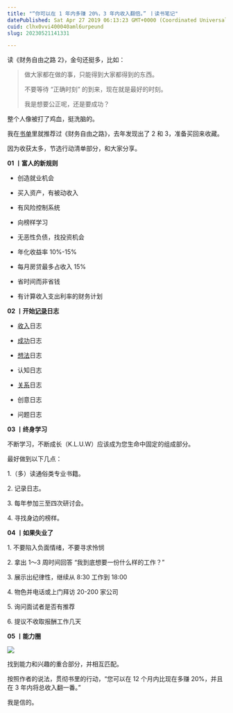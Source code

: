 ```yaml
---
title: "“你可以在 1 年内多赚 20%，3 年内收入翻倍。” 丨读书笔记"
datePublished: Sat Apr 27 2019 06:13:23 GMT+0000 (Coordinated Universal Time)
cuid: clhx0vvi400040aml6urpeund
slug: 20230521141331

---
```


读《财务自由之路 2》，金句还挺多，比如：

> 做大家都在做的事，只能得到大家都得到的东西。
> 
> 不要等待 “正确时刻” 的到来，现在就是最好的时刻。
> 
> 我是想要公正呢，还是要成功？

整个人像被打了鸡血，挺洗脑的。

我在[书单](http://mp.weixin.qq.com/s?__biz=MzI3MzU5MDA1OQ==&mid=2247485492&idx=1&sn=679580b5befd6e7e2094567ec64c0aea&chksm=eb21ba70dc563366a2e904dd0004e4bba6c03b99e72bb26f7449f4c9fddd87cbf5a6711fbcf9&scene=21#wechat_redirect)里就推荐过《财务自由之路》，去年发现出了 2 和 3，准备买回来收藏。

因为收获太多，节选行动清单部分，和大家分享。

**01 丨富人的新规则**

* 创造就业机会
    
* 买入资产，有被动收入
    
* 有风险控制系统
    
* 向榜样学习
    
* 无恶性负债，找投资机会
    
* 年化收益率 10%-15%
    
* 每月房贷最多占收入 15%
    
* 省时间而非省钱
    
* 有计算收入支出利率的财务计划
    

**02 丨开始**[**记录**](http://mp.weixin.qq.com/s?__biz=MzI3MzU5MDA1OQ==&mid=2247484873&idx=1&sn=b45dd7055fced2c82fbd73482814f94f&chksm=eb21b78ddc563e9b9566f248e8ddc8b665ff5eee22aac28a41a9d6b32f4e78a8a9a2d982ac78&scene=21#wechat_redirect)**日志**

* [收入](https://mp.weixin.qq.com/s?__biz=MjM5MzA3MjI2NQ==&mid=2650620494&idx=2&sn=ff678367cb921d55f00e60946f656aec&scene=21#wechat_redirect)日志
    
* [成功](http://mp.weixin.qq.com/s?__biz=MzI3MzU5MDA1OQ==&mid=2247484707&idx=1&sn=a50c52b3da316a7174adc96b0941d15f&chksm=eb21b767dc563e711ea70c56fd310a1da3b781749062cd32b44f1cf70f060bd02d9869abd98e&scene=21#wechat_redirect)日志
    
* [想法](http://mp.weixin.qq.com/s?__biz=MzI3MzU5MDA1OQ==&mid=2247484558&idx=1&sn=5f6dbb873b63c920f255c266e48f3956&chksm=eb21b6cadc563fdc776f7ba29ab568cdcf9c1498139520d62e38db9b1e246ec25a482f976dc0&scene=21#wechat_redirect)日志
    
* 认知日志
    
* [关系](http://mp.weixin.qq.com/s?__biz=MzI3MzU5MDA1OQ==&mid=2247484754&idx=1&sn=0ea6e543dadfd3f4d2dd0afcfb0a57fe&chksm=eb21b716dc563e0097c6acbf94e3bed6c128ea6315f5f52105509e4e515c078495e1af82d12e&scene=21#wechat_redirect)日志
    
* 创意日志
    
* 问题日志
    

**03 丨终身学习**

不断学习，不断成长（K.L.U.W）应该成为您生命中固定的组成部分。

最好做到以下几点： 

1.（多）读通俗类专业书籍。

2\. 记录日志。

3\. 每年参加三至四次研讨会。

4\. 寻找身边的榜样。

**04 丨如果失业了**

1\. 不要陷入负面情绪，不要寻求怜悯

2\. 拿出 1～3 周时间回答 “我到底想要一份什么样的工作？”

3\. 展示出纪律性，继续从 8:30 工作到 18:00

4\. 物色并电话或上门拜访 20-200 家公司

5\. 询问面试者是否有推荐

6\. 提议不收取报酬工作几天

**05 丨能力圈**

![](https://cdn.hashnode.com/res/hashnode/image/upload/v1684649587394/3e88abc3-7256-4ab3-8277-faced3bb3e89.jpeg)

找到能力和兴趣的重合部分，并相互匹配。

按照作者的说法，贯彻书里的行动，“您可以在 12 个月内比现在多赚 20%，并且在 3 年内将总收入翻一番。”

我是信的。